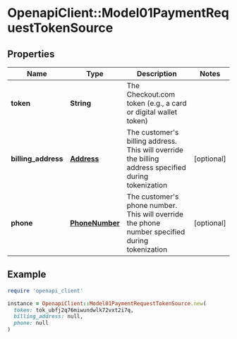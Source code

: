 # OpenapiClient::Model01PaymentRequestTokenSource

## Properties

| Name | Type | Description | Notes |
| ---- | ---- | ----------- | ----- |
| **token** | **String** | The Checkout.com token (e.g., a card or digital wallet token) |  |
| **billing_address** | [**Address**](Address.md) | The customer&#39;s billing address. This will override the billing address specified during tokenization | [optional] |
| **phone** | [**PhoneNumber**](PhoneNumber.md) | The customer&#39;s phone number. This will override the phone number specified during tokenization | [optional] |

## Example

```ruby
require 'openapi_client'

instance = OpenapiClient::Model01PaymentRequestTokenSource.new(
  token: tok_ubfj2q76miwundwlk72vxt2i7q,
  billing_address: null,
  phone: null
)
```

